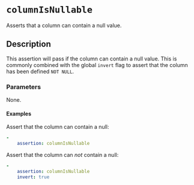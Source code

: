# `columnIsNullable`

Asserts that a column can contain a null value.

## Description

This assertion will pass if the column can contain a null value. This is
commonly combined with the global `invert` flag to assert that the column has
been defined `NOT NULL`.

### Parameters

None.

#### Examples

Assert that the column can contain a null:

```yaml
-
    assertion: columnIsNullable
```

Assert that the column can _not_ contain a null:

```yaml
-
    assertion: columnIsNullable
    invert: true
```

